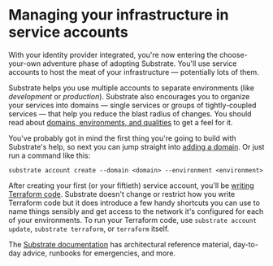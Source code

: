 # Managing your infrastructure in service accounts

With your identity provider integrated, you're now entering the choose-your-own adventure phase of adopting Substrate. You'll use service accounts to host the meat of your infrastructure — potentially lots of them.

Substrate helps you use multiple accounts to separate environments (like _development_ or _production_). Substrate also encourages you to organize your services into domains — single services or groups of tightly-coupled services — that help you reduce the blast radius of changes. You should read about [domains, environments, and qualities](../ref/domains-environments-qualities.html) to get a feel for it.

You've probably got in mind the first thing you're going to build with Substrate's help, so next you can jump straight into [adding a domain](adding-a-domain.html). Or just run a command like this:

```shell-session
substrate account create --domain <domain> --environment <environment>
```

After creating your first (or your fiftieth) service account, you'll be [writing Terraform code](writing-terraform-code.html). Substrate doesn't change or restrict how you write Terraform code but it does introduce a few handy shortcuts you can use to name things sensibly and get access to the network it's configured for each of your environments. To run your Terraform code, use `substrate account update`, `substrate terraform`, or `terraform` itself.

The [Substrate documentation](../) has architectural reference material, day-to-day advice, runbooks for emergencies, and more.
